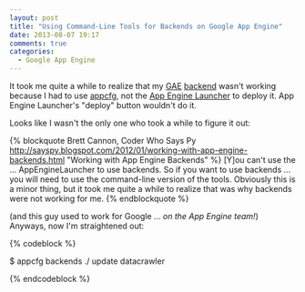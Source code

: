 ```yaml
---
layout: post
title: "Using Command-Line Tools for Backends on Google App Engine"
date: 2013-08-07 19:17
comments: true
categories:
  - Google App Engine
---
```


It took me quite a while to realize that my [GAE](https://cloud.google.com/products/app-engine) [backend](https://developers.google.com/appengine/docs/python/backends/) wasn't working because I had to use [appcfg](https://developers.google.com/appengine/docs/python/gettingstartedpython27/uploading), not the [App Engine Launcher](https://developers.google.com/appengine/downloads) to deploy it. App Engine Launcher's "deploy" button wouldn't do it.

<!-- more -->

Looks like I wasn't the only one who took a while to figure it out:

{% blockquote Brett Cannon, Coder Who Says Py http://sayspy.blogspot.com/2012/01/working-with-app-engine-backends.html "Working with App Engine Backends" %}
[Y]ou can't use the ... AppEngineLauncher to use backends. So if you want to use backends ... you will need to use the command-line version of the tools. Obviously this is a minor thing, but it took me quite a while to realize that was why backends were not working for me.
{% endblockquote %}

(and this guy used to work for Google ... _on the App Engine team!_) Anyways, now I'm straightened out:

{% codeblock %}

$ appcfg backends ./ update datacrawler

{% endcodeblock %}
